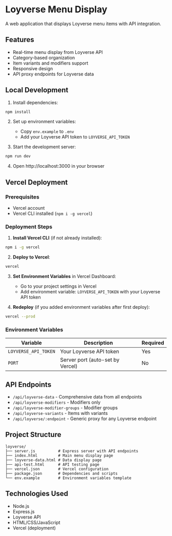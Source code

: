 # Loyverse Menu Display

A web application that displays Loyverse menu items with API integration.

## Features

- Real-time menu display from Loyverse API
- Category-based organization
- Item variants and modifiers support
- Responsive design
- API proxy endpoints for Loyverse data

## Local Development

1. Install dependencies:
```bash
npm install
```

2. Set up environment variables:
   - Copy `env.example` to `.env`
   - Add your Loyverse API token to `LOYVERSE_API_TOKEN`

3. Start the development server:
```bash
npm run dev
```

4. Open http://localhost:3000 in your browser

## Vercel Deployment

### Prerequisites
- Vercel account
- Vercel CLI installed (`npm i -g vercel`)

### Deployment Steps

1. **Install Vercel CLI** (if not already installed):
```bash
npm i -g vercel
```

2. **Deploy to Vercel**:
```bash
vercel
```

3. **Set Environment Variables** in Vercel Dashboard:
   - Go to your project settings in Vercel
   - Add environment variable: `LOYVERSE_API_TOKEN` with your Loyverse API token

4. **Redeploy** (if you added environment variables after first deploy):
```bash
vercel --prod
```

### Environment Variables

| Variable | Description | Required |
|----------|-------------|----------|
| `LOYVERSE_API_TOKEN` | Your Loyverse API token | Yes |
| `PORT` | Server port (auto-set by Vercel) | No |

## API Endpoints

- `/api/loyverse-data` - Comprehensive data from all endpoints
- `/api/loyverse-modifiers` - Modifiers only
- `/api/loyverse-modifier-groups` - Modifier groups
- `/api/loyverse-variants` - Items with variants
- `/api/loyverse/:endpoint` - Generic proxy for any Loyverse endpoint

## Project Structure

```
loyverse/
├── server.js          # Express server with API endpoints
├── index.html         # Main menu display page
├── loyverse-data.html # Data display page
├── api-test.html      # API testing page
├── vercel.json        # Vercel configuration
├── package.json       # Dependencies and scripts
└── env.example        # Environment variables template
```

## Technologies Used

- Node.js
- Express.js
- Loyverse API
- HTML/CSS/JavaScript
- Vercel (deployment)

